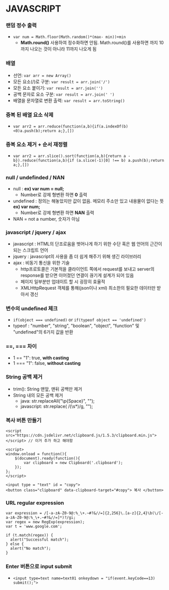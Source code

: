 # JAVASCRIPT

### 랜덤 정수 출력
  - `var num = Math.floor(Math.random()*(max- min))+min`
    -  **Math.round()** 사용하여 정수화하면 안됨. Math.round()를 사용하면 까지 10까지 나오는 것이 아니라 11까지 나오게 됨

### 배열
  - 선언: `var arr = new Array()`
  - 모든 요소(/)로 구분: `var result = arr.join('/')`
  - 모든 요소 붙이기: `var result = arr.join('')`
  - 공백 문자로 요소 구분: `var result = arr.join(' ')`
  - 배열을 문자열로 변환 출력: `var result = arr.toString()`

### 중복 된 배열 요소 삭제
  - `var arr2 = arr.reduce(function(a,b){if(a.indexOf(b)<0)a.push(b);return a;},[])`

### 중복 요소 제거 + 순서 재정렬
  - `var arr2 = arr.slice().sort(function(a,b){return a - b}).reduce(function(a,b){if (a.slice(-1)[0] !== b) a.push(b);return a;},[])`

### null / undefinded / NAN
  - null : **ex) var num = null;**
    - Number로 강제 형변환 하면 **0** 출력
  - undefined : 정의는 해놓았지만 값이 없음. 메모리 주소만 있고 내용물이 없다는 뜻 **ex) var num;**
    - Number로 강제 형변환 하면 **NAN** 출력
  - NAN = not a number, 숫자가 아님

### javascript / jquery / ajax
  - javascript : HTML의 단조로움을 벗어나게 하기 위한 수단 혹은 웹 언어의 근간이 되는 스크립트 언어
  - jquery : javascript의 사용을 좀 더 쉽게 해주기 위해 생긴 라이브러리
  - ajax : 비동기 통신을 위한 기술
    - http프로토콜은 기본적을 클라이언트 쪽에서 request를 보내고 server의 response를 받으면 이어졌던 연결이 끊기게 설계가 되어 있음
    - 페이지 일부분만 업데이트 할 시 굉장히 효율적
    - XMLHttpRequest 객체를 통해(json이나 xml) 최소한의 필요한 데이터만 받아서 갱신

### 변수의 undefined 체크
  - `if(object === undefined)` or `if(typeof object == 'undefined')`
  - typeof : "number", "string", "boolean", "object", "function" 및 "undefined"의 6가지 값을 반환

### ==, === 차이
  - 1 == "1": true, **with casting**
  - 1 === "1": false, **without casting**

### String 공백 제거
  - trim(): String 맨앞, 맨뒤 공백만 제거
  - String 내의 모든 공백 제거
    - java: str.replaceAll("\\p{Space}", "");
    - javascript: str.replace( /(\s*)/g, "");

### 복사 버튼 만들기
```
<script src="https://cdn.jsdelivr.net/clipboard.js/1.5.3/clipboard.min.js"></script> // 이거 추가 하고 해야함

<script>
window.onload = function(){
    $(document).ready(function(){
        var clipboard = new Clipboard('.clipboard');
    });
};
</script>

<input type = "text" id = "copy">
<button class="clipboard" data-clipboard-target="#copy"> 복사 </button>
```
### URL regular expression
```
var expression = /[-a-zA-Z0-9@:%_\+.~#?&//=]{2,256}\.[a-z]{2,4}\b(\/[-a-zA-Z0-9@:%_\+.~#?&//=]*)?/gi;
var regex = new RegExp(expression);
var t = 'www.google.com';

if (t.match(regex)) {
  alert("Successful match");
} else {
  alert("No match");
}
```



### Enter 버튼으로 input submit
 - `<input type=text name=text01 onkeydown = "if(event.keyCode==13) submit();">`
